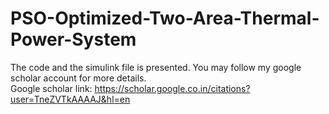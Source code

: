 # PSO-Optimized-Two-Area-Thermal-Power-System

The code and the simulink file is presented.
You may follow my google scholar account for more details. <br>
Google scholar link: <a href="https://scholar.google.co.in/citations?user=TneZVTkAAAAJ&hl=en"></a> https://scholar.google.co.in/citations?user=TneZVTkAAAAJ&hl=en
